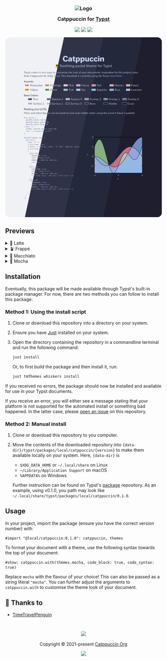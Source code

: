 <h3 align="center">
	<img src="https://raw.githubusercontent.com/catppuccin/catppuccin/main/assets/logos/exports/1544x1544_circle.png" width="100" alt="Logo"/><br/>
	<img src="https://raw.githubusercontent.com/catppuccin/catppuccin/main/assets/misc/transparent.png" height="30" width="0px"/>
	Catppuccin for <a href="https://github.com/catppuccin/typst">Typst</a>
	<img src="https://raw.githubusercontent.com/catppuccin/catppuccin/main/assets/misc/transparent.png" height="30" width="0px"/>
</h3>

<p align="center">
	<a href="https://github.com/catppuccin/typst/stargazers"><img src="https://img.shields.io/github/stars/catppuccin/typst?colorA=363a4f&colorB=b7bdf8&style=for-the-badge"></a>
	<a href="https://github.com/catppuccin/typst/issues"><img src="https://img.shields.io/github/issues/catppuccin/typst?colorA=363a4f&colorB=f5a97f&style=for-the-badge"></a>
	<a href="https://github.com/catppuccin/typst/contributors"><img src="https://img.shields.io/github/contributors/catppuccin/typst?colorA=363a4f&colorB=a6da95&style=for-the-badge"></a>
</p>

<p align="center">
	<img src="https://raw.githubusercontent.com/catppuccin/typst/main/assets/previews/preview.webp"/>
</p>

## Previews

<details>
<summary>🌻 Latte</summary>
<img src="https://raw.githubusercontent.com/catppuccin/typst/main/assets/previews/latte.png"/>
</details>
<details>
<summary>🪴 Frappé</summary>
<img src="https://raw.githubusercontent.com/catppuccin/typst/main/assets/previews/frappe.png"/>
</details>
<details>
<summary>🌺 Macchiato</summary>
<img src="https://raw.githubusercontent.com/catppuccin/typst/main/assets/previews/macchiato.png"/>
</details>
<details>
<summary>🌿 Mocha</summary>
<img src="https://raw.githubusercontent.com/catppuccin/typst/main/assets/previews/mocha.png"/>
</details>

## Installation

Eventually, this package will be made available through Typst's built-in package manager. For now, there are two methods you can follow to install this package:

### Method 1: Using the install script

1. Clone or download this repository into a directory on your system.
2. Ensure you have [Just](https://github.com/casey/just) installed on your system.
3. Open the directory containing the repository in a commandline terminal and run the following command:

   ```sh
   just install
   ```

   Or, to first build the package and then install it, run:

   ```sh
   just tmThemes whiskers install
   ```

If you received no errors, the package should now be installed and available for use in your Typst documents.

If you receive an error, you will either see a message stating that your platform is not supported for the automated install or something bad happened. In the latter case, please [open an issue](https://github.com/catppuccin/typst/issues/new?assignees=&labels=bug&template=bug.yaml) on this repository.

### Method 2: Manual install

1. Clone or download this repository to you computer.
2. Move the contents of the downloaded repository into `{data-dir}/typst/packages/local/catppuccin/{version}` to make them available locally on your system. Here, `{data-dir}` is

   - `$XDG_DATA_HOME` or `~/.local/share` on Linux
   - `~/Library/Application Support` on macOS
   - `%APPDATA%` on Windows

   Further instruction can be found on Typst's [package](https://github.com/typst/packages?tab=readme-ov-file#local-packages) repository. As an example, using v0.1.0, you path may look like `~/.local/share/typst/packages/local/catppuccin/0.1.0`.

## Usage

In your project, import the package (ensure you have the correct version number) with

```typst
#import "@local/catppuccin:0.1.0": catppuccin, themes
```

To format your document with a theme, use the following syntax towards the top of your document:

```typst
#show: catppuccin.with(themes.mocha, code_block: true, code_syntax: true)
```

Replace `mocha` with the flavour of your choice! This can also be passed as a string literal `"mocha"`. You can further adjust the arguments to `catppuccin.with` to customise the theme look of your document.

## 💝 Thanks to

- [TimeTravelPenguin](https://github.com/TimeTravelPenguin)

&nbsp;

<p align="center">
	<img src="https://raw.githubusercontent.com/catppuccin/catppuccin/main/assets/footers/gray0_ctp_on_line.svg?sanitize=true" />
</p>

<p align="center">
	Copyright &copy; 2021-present <a href="https://github.com/catppuccin" target="_blank">Catppuccin Org</a>
</p>

<p align="center">
	<a href="https://github.com/catppuccin/catppuccin/blob/main/LICENSE"><img src="https://img.shields.io/static/v1.svg?style=for-the-badge&label=License&message=MIT&logoColor=d9e0ee&colorA=363a4f&colorB=b7bdf8"/></a>
</p>
